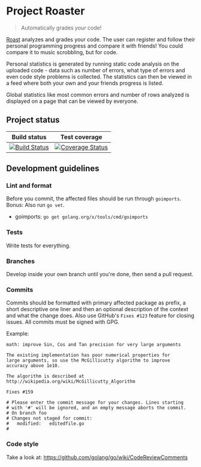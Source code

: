 Project Roaster
===============
> Automatically grades _your_ code!

[Roast](https://roast.software) analyzes and grades your code. The user can
register and follow their personal programming progress and compare it with
friends! You could compare it to music scrobbling, but for code.

Personal statistics is generated by running static code analysis on the uploaded
code - data such as number of errors, what type of errors and even code style
problems is collected. The statistics can then be viewed in a feed where both
your own and your friends progress is listed.

Global statistics like most common errors and number of rows analyzed is
displayed on a page that can be viewed by everyone.

## Project status
| Build status | Test coverage |
|:------------:|:-------------:|
| [![Build Status](https://travis-ci.org/LuleaUniversityOfTechnology/2018-project-roaster.svg?branch=master)](https://travis-ci.org/LuleaUniversityOfTechnology/2018-project-roaster) | [![Coverage Status](https://coveralls.io/repos/github/LuleaUniversityOfTechnology/2018-project-roaster/badge.svg)](https://coveralls.io/github/LuleaUniversityOfTechnology/2018-project-roaster) |

## Development guidelines
### Lint and format
Before you commit, the affected files should be run through `goimports`. Bonus: Also run `go vet`.

 * goimports: `go get golang.org/x/tools/cmd/goimports`

### Tests
Write tests for everything.

### Branches
Develop inside your own branch until you're done, then send a pull request.

### Commits
Commits should be formatted with primary affected package as prefix, a short descriptive one liner and then an optional description of the context and what the change does. Also use GitHub's `Fixes #123` feature for closing issues. All commits must be signed with GPG.

Example:
```
math: improve Sin, Cos and Tan precision for very large arguments

The existing implementation has poor numerical properties for
large arguments, so use the McGillicutty algorithm to improve
accuracy above 1e10.

The algorithm is described at http://wikipedia.org/wiki/McGillicutty_Algorithm

Fixes #159

# Please enter the commit message for your changes. Lines starting
# with '#' will be ignored, and an empty message aborts the commit.
# On branch foo
# Changes not staged for commit:
#	modified:   editedfile.go
#
```

### Code style
Take a look at: https://github.com/golang/go/wiki/CodeReviewComments
